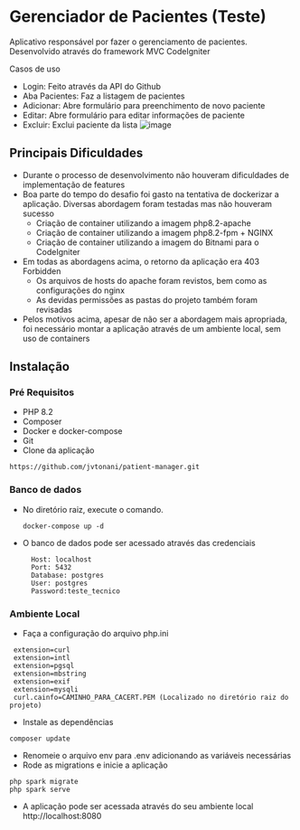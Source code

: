# Gerenciador de Pacientes (Teste)
Aplicativo responsável por fazer o gerenciamento de pacientes. Desenvolvido através do framework MVC CodeIgniter

Casos de uso
  * Login: Feito através da API do Github
  * Aba Pacientes: Faz a listagem de pacientes
  * Adicionar: Abre formulário para preenchimento de novo paciente
  * Editar: Abre formulário para editar informações de paciente
  * Excluir: Exclui paciente da lista
  ![image](https://github.com/jvtonani/patient-manager/assets/34126847/e2bfd88a-f376-4fc4-b584-34fbd0c4e9d2)

## Principais Dificuldades
* Durante o processo de desenvolvimento não houveram dificuldades de implementação de features
* Boa parte do tempo do desafio foi gasto na tentativa de dockerizar a aplicação. Diversas abordagem foram testadas mas não houveram sucesso
  * Criação de container utilizando a imagem php8.2-apache
  * Criação de container utilizando a imagem php8.2-fpm + NGINX
  * Criação de container utilizando a imagem do Bitnami para o CodeIgniter
 * Em todas as abordagens acima, o retorno da aplicação era 403 Forbidden
   * Os arquivos de hosts do apache foram revistos, bem como as configurações do nginx
   * As devidas permissões as pastas do projeto também foram revisadas
 * Pelos motivos acima, apesar de não ser a abordagem mais apropriada, foi necessário montar a aplicação através de um ambiente local, sem uso de containers
## Instalação
### Pré Requisitos
* PHP 8.2
* Composer
* Docker e docker-compose
* Git
* Clone da aplicação
~~~
https://github.com/jvtonani/patient-manager.git
~~~

### Banco de dados
* No diretório raiz, execute o comando. 
  ~~~
  docker-compose up -d
  ~~~
* O banco de dados pode ser acessado através das credenciais
  ~~~
    Host: localhost
    Port: 5432
    Database: postgres
    User: postgres
    Password:teste_tecnico
  ~~~
### Ambiente Local
  * Faça a configuração do arquivo php.ini
 ~~~
  extension=curl
  extension=intl
  extension=pgsql
  extension=mbstring
  extension=exif
  extension=mysqli
  curl.cainfo=CAMINHO_PARA_CACERT.PEM (Localizado no diretório raiz do projeto)
  ~~~
  * Instale as dependências
  ~~~
  composer update
  ~~~
  * Renomeie o arquivo env para .env adicionando as variáveis necessárias
  * Rode as migrations e inicie a aplicação
  ~~~
  php spark migrate
  php spark serve
  ~~~
  * A aplicação pode ser acessada através do seu ambiente local http://localhost:8080
